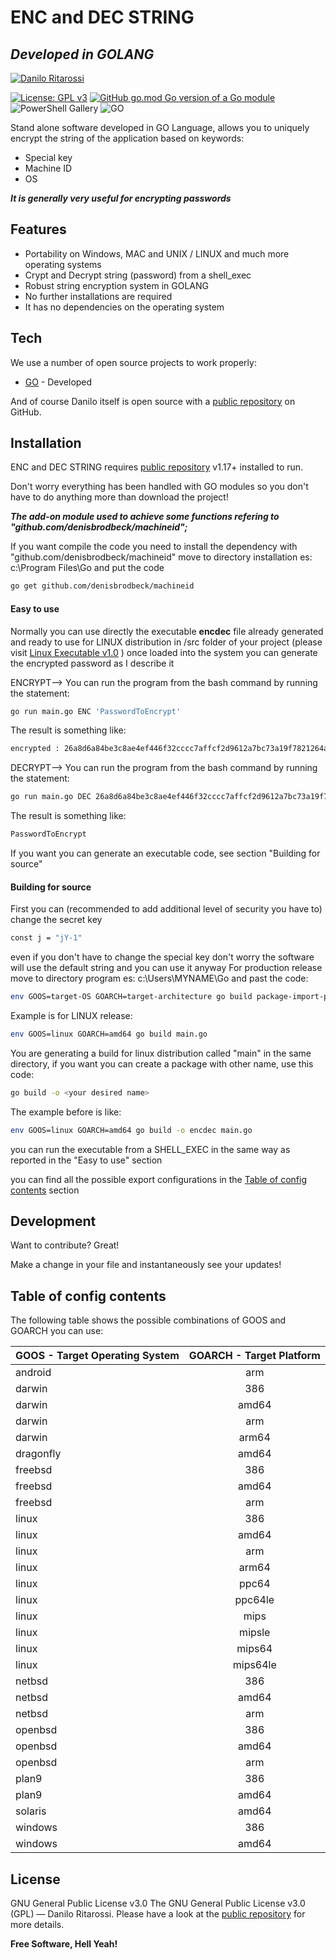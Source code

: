 # ENC and DEC STRING 
## _Developed in GOLANG_
[![Danilo Ritarossi](https://media-exp1.licdn.com/dms/image/C5116AQHnrgF1Z-9Wyg/profile-displaybackgroundimage-shrink_200_800/0/1516649190076?e=1644451200&v=beta&t=uejYUnxpt_2lERCRXybdRFr4cRf8mGSMx2Y27EkVNsw)](https://www.linkedin.com/in/daniloritarossi/)


[![License: GPL v3](https://img.shields.io/badge/license-MIT-green)](https://github.com/daniloritarossi/encanddendc/blob/main/LICENSE)
[![GitHub go.mod Go version of a Go module](https://img.shields.io/github/go-mod/go-version/gomods/athens.svg)](https://github.com/gomods/athens)
![PowerShell Gallery](https://img.shields.io/powershellgallery/p/DNS.1.1.1.1)
![GO](https://img.shields.io/static/v1?label=Version&message=1.0&color=<COLOR>)






Stand alone software developed in GO Language, allows you to uniquely encrypt the string of the application based on keywords:

- Special key
- Machine ID
- OS


***It is generally very useful for encrypting passwords***

## Features

- Portability on Windows, MAC and UNIX / LINUX and much more operating systems 
- Crypt and Decrypt string (password) from a shell_exec
- Robust string encryption system in GOLANG
- No further installations are required
- It has no dependencies on the operating system

## Tech

We use a number of open source projects to work properly:

- [GO] - Developed


And of course Danilo itself is open source with a [public repository][daniloritarossi] on GitHub.

## Installation

ENC and DEC STRING requires [public repository][go] v1.17+ installed to run.

Don't worry everything has been handled with GO modules so you don't have to do anything more than download the project!

***The add-on module used to achieve some functions refering to "github.com/denisbrodbeck/machineid";***

If you want compile the code you need to install the dependency with "github.com/denisbrodbeck/machineid"
move to directory installation es: c:\Program Files\Go and put the code

```sh
go get github.com/denisbrodbeck/machineid
```

#### Easy to use

Normally you can use directly the executable **encdec** file already generated and ready to use for LINUX distribution in /src folder of your project  (please visit [Linux Executable v1.0]  ) once loaded into the system you can generate the encrypted password as I describe it

ENCRYPT--> You can run the program from the bash command by running the statement:

```sh
go run main.go ENC 'PasswordToEncrypt'
```

The result is something like:

```sh
encrypted : 26a8d6a84be3c8ae4ef446f32cccc7affcf2d9612a7bc73a19f7821264a8b0f64f
```

DECRYPT--> You can run the program from the bash command by running the statement:

```sh
go run main.go DEC 26a8d6a84be3c8ae4ef446f32cccc7affcf2d9612a7bc73a19f7821264a8b0f64f
```

The result is something like:

```sh
PasswordToEncrypt
```
If you want you can generate an executable code, see section "Building for source"

#### Building for source

First you can (recommended to add additional level of security you have to) change the secret key

```sh
const j = "jY-1"
```
even if you don't have to change the special key don't worry the software will use the default string and you can use it anyway
For production release move to directory program es: c:\Users\MYNAME\Go and past the code:

```sh
env GOOS=target-OS GOARCH=target-architecture go build package-import-path
```

Example is for LINUX release:
```sh
env GOOS=linux GOARCH=amd64 go build main.go
```
You are generating a build for linux distribution called "main" in the same directory,
if you want you can create a package with other name, use this code:

```sh
go build -o <your desired name>
```
The example before is like:

```sh
env GOOS=linux GOARCH=amd64 go build -o encdec main.go 
```

you can run the executable from a SHELL_EXEC in the same way as reported in the "Easy to use" section

you can find all the possible export configurations in the [Table of config contents] section

## Development

Want to contribute? Great!

Make a change in your file and instantaneously see your updates!

## Table of config contents 

The following table shows the possible combinations of GOOS and GOARCH you can use:

| GOOS - Target Operating System       | GOARCH - Target Platform  |
| ------------------------------------ |:-------------------------:| 
|android	|arm|
|darwin	|386|
|darwin	|amd64|
|darwin	|arm|
|darwin	|arm64|
|dragonfly	|amd64|
|freebsd	|386|
|freebsd	|amd64|
|freebsd	|arm|
|linux	|386|
|linux	|amd64|
|linux	|arm|
|linux	|arm64|
|linux	|ppc64|
|linux	|ppc64le|
|linux	|mips|
|linux	|mipsle|
|linux	|mips64|
|linux	|mips64le|
|netbsd	|386|
|netbsd	|amd64|
|netbsd	|arm|
|openbsd	|386|
|openbsd	|amd64|
|openbsd	|arm|
|plan9	|386|
|plan9	|amd64|
|solaris	|amd64|
|windows	|386|
|windows	|amd64|	



## License

GNU General Public License v3.0
The GNU General Public License v3.0 (GPL) — Danilo Ritarossi. Please have a look at the [public repository][LICENSE.md] for more details.


**Free Software, Hell Yeah!**

   [daniloritarossi]: <https://github.com/daniloritarossi>
   [go]: <https://go.dev>   
   [LICENSE.md]: <https://github.com/daniloritarossi/encdec/blob/main/LICENSE>
   [Linux Executable v1.0]: <https://github.com/daniloritarossi/encanddendc/releases/tag/v1.0>
   [Table of config contents]: <https://github.com/daniloritarossi/encdec#table-of-config-contents>